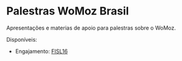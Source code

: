 # Palestras WoMoz Brasil

Apresentações e materias de apoio para palestras sobre o WoMoz.

Disponíveis:
- Engajamento: [FISL16](https://github.com/womozbrasil/talks/blob/master/talk-womoz-%20FISL.zip)

